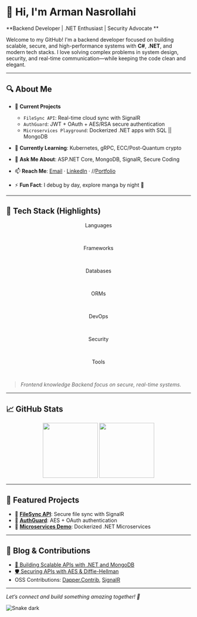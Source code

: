 # 👋 Hi, I'm Arman Nasrollahi  
**Backend Developer | .NET Enthusiast | Security Advocate **

Welcome to my GitHub! I'm a backend developer focused on building scalable, secure, and high-performance systems with **C#**, **.NET**, and modern tech stacks. I love solving complex problems in system design, security, and real-time communication—while keeping the code clean and elegant.

---

## 🔍 About Me
- 🔭 **Current Projects**  
  - `FileSync API`: Real-time cloud sync with SignalR  
  - `AuthGuard`: JWT + OAuth + AES/RSA secure authentication  
  - `Microservices Playground`: Dockerized .NET apps with SQL || MongoDB  

- 🌱 **Currently Learning**: Kubernetes, gRPC, ECC/Post-Quantum crypto  
- 💬 **Ask Me About**: ASP.NET Core, MongoDB, SignalR, Secure Coding  
- 📫 **Reach Me**: [Email](mailto:your-email) · [LinkedIn](https://www.linkedin.com/in/your-profile) · //[Portfolio](https://your-portfolio.com)  
- ⚡ **Fun Fact**: I debug by day, explore manga by night 🌙  

---

## 🧰 Tech Stack (Highlights)

  <p align="center"> Languages </p>
  <br />
  <a src="https://www.svgrepo.com/svg/452184/csharp" width="36" height="36" alt="C#"/>
  <a src="https://img.shields.io/badge/Java-ED8B00?style=for-the-badge&logo=java&logoColor=white" width="36" height="36" alt="C#"/>
  <a src="https://img.shields.io/badge/C++-00599C?style=for-the-badge&logo=c%2B%2B&logoColor=white" width="36" height="36" alt="C#"/>
  <a src="https://img.shields.io/badge/JavaScript-F7DF1E?style=for-the-badge&logo=javascript&logoColor=black" width="36" height="36" alt="C#"/>
  <a src="https://img.shields.io/badge/Dart-0175C2?style=for-the-badge&logo=dart&logoColor=white" width="36" height="36" alt="C#"/>
  <a src="https://img.shields.io/badge/SQL-4479A1?style=for-the-badge&logo=sqlite&logoColor=white" width="36" height="36" alt="C#"/>

  <p align="center"> Frameworks </p>
  <br />
  <a src="https://img.shields.io/badge/.NET-512BD4?style=for-the-badge&logo=dotnet&logoColor=white" width="36" height="36" alt="C#"/>
  <a src="https://img.shields.io/badge/ASP.NET-5C2D91?style=for-the-badge&logo=dotnet&logoColor=white" width="36" height="36" alt="C#"/>
  <a src="https://img.shields.io/badge/SignalR-32CD32?style=for-the-badge&logo=signalr&logoColor=white" width="36" height="36" alt="C#"/>
  <a src="https://img.shields.io/badge/Flutter-02569B?style=for-the-badge&logo=flutter&logoColor=white" width="36" height="36" alt="C#"/>

  <p align="center"> Databases </p>
  <br />
  <a src="https://img.shields.io/badge/SQL_Server-CC2927?style=for-the-badge&logo=microsoftsqlserver&logoColor=white" width="36" height="36" alt="C#"/>
  <a src="https://img.shields.io/badge/PostgreSQL-336791?style=for-the-badge&logo=postgresql&logoColor=white" width="36" height="36" alt="C#"/>
  <a src="https://img.shields.io/badge/MongoDB-47A248?style=for-the-badge&logo=mongodb&logoColor=white" width="36" height="36" alt="C#"/>

  <p align="center"> ORMs </p>
  <br />
  <a src="https://img.shields.io/badge/Entity_Framework-512BD4?style=for-the-badge&logo=.net&logoColor=white" width="36" height="36" alt="C#"/>
  <a src="https://img.shields.io/badge/Dapper-4B0082?style=for-the-badge&logo=nuget&logoColor=white" width="36" height="36" alt="C#"/>

  <p align="center"> DevOps </p>
  <br />
  <a src="https://img.shields.io/badge/Docker-2496ED?style=for-the-badge&logo=docker&logoColor=white" width="36" height="36" alt="C#"/>
  <a src="https://img.shields.io/badge/GitHub_Actions-2088FF?style=for-the-badge&logo=github-actions&logoColor=white" width="36" height="36" alt="C#"/>
  <a src="https://img.shields.io/badge/Kubernetes-326CE5?style=for-the-badge&logo=kubernetes&logoColor=white" width="36" height="36" alt="C#"/>

  <p align="center"> Security </p>
  <br />
  <a src="https://img.shields.io/badge/AES-000000?style=for-the-badge&logoColor=white" width="36" height="36" alt="C#"/>
  <a src="https://img.shields.io/badge/RSA-000000?style=for-the-badge&logoColor=white" width="36" height="36" alt="C#"/>
  <a src="https://img.shields.io/badge/Diffie--Hellman-000000?style=for-the-badge&logoColor=white" width="36" height="36" alt="C#"/>

  <p align="center"> Tools </p>
  <br />
  <a src="https://img.shields.io/badge/Git-F05032?style=for-the-badge&logo=git&logoColor=white" width="36" height="36" alt="C#"/>
  <a src="https://img.shields.io/badge/Postman-FF6C37?style=for-the-badge&logo=postman&logoColor=white" width="36" height="36" alt="C#"/>
  <a src="https://img.shields.io/badge/Visual_Studio-5C2D91?style=for-the-badge&logo=visualstudio&logoColor=white" width="36" height="36" alt="C#"/>
  <a src="https://www.svgrepo.com/svg/374111/swagger" width="36" height="36" alt="Swagger"/>
  
</p align="center">

> *Frontend knowledge Backend focus on secure, real-time systems.*

---

## 📈 GitHub Stats  
<p align="center">
  <img src="https://github-readme-stats.vercel.app/api?username=ArmanNS1&show_icons=true&theme=dracula&hide_border=true" height="150" />
  <img src="https://github-readme-stats.vercel.app/api/top-langs/?username=ArmanNS1&layout=compact&theme=dracula&hide_border=true" height="150" />
</p>

---

## 🌟 Featured Projects
- 🔹 [**FileSync API**](https://github.com/ArmanNS1/): Secure file sync with SignalR  
- 🔹 [**AuthGuard**](https://github.com/ArmanNS1/): AES + OAuth authentication  
- 🔹 [**Microservices Demo**](https://github.com/ArmanNS1/): Dockerized .NET Microservices  

---

## 📝 Blog & Contributions
- [🔐 Building Scalable APIs with .NET and MongoDB](https://your-blog.com/post1)  
- [🛡️ Securing APIs with AES & Diffie-Hellman](https://your-blog.com/post2)  
- OSS Contributions: [Dapper.Contrib](https://github.com/DapperLib/Dapper.Contrib), [SignalR](https://github.com/dotnet/aspnetcore)

---

*Let’s connect and build something amazing together! 🚀*


![Snake dark](https://raw.githubusercontent.com/ArmanNS1/ArmanNasrollahi/output/github-contribution-grid-snake-dark.svg)

